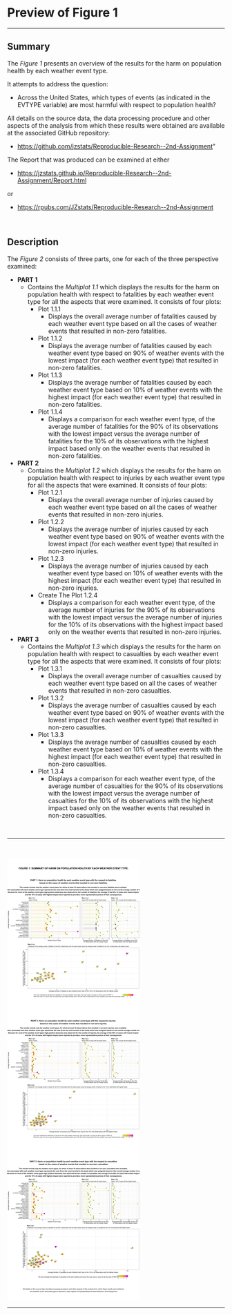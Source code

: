Preview of **Figure 1**
=======================

------------------------------------------------------------------------

Summary
-------

The *Figure 1* presents an overview of the results for the harm on
population health by each weather event type.

It attempts to address the question:

-   Across the United States, which types of events (as indicated in the
    EVTYPE variable) are most harmful with respect to population health?

All details on the source data, the data processing procedure and other
aspects of the analysis from which these results were obtained are
available at the associated GitHub repository:

-   <a href="https://github.com/jzstats/Reproducible-Research--2nd-Assignment" class="uri">https://github.com/jzstats/Reproducible-Research--2nd-Assignment</a>"

The Report that was produced can be examined at either

-   <a href="https://jzstats.github.io/Reproducible-Research--2nd-Assignment/Report.html" class="uri">https://jzstats.github.io/Reproducible-Research--2nd-Assignment/Report.html</a>

or

-   <a href="https://rpubs.com/JZstats/Reproducible-Research--2nd-Assignment" class="uri">https://rpubs.com/JZstats/Reproducible-Research--2nd-Assignment</a>

<br>

Description
-----------

The *Figure 2* consists of three parts, one for each of the three
perspective examined:

-   **PART 1**
    -   Contains the *Multiplot 1.1* which displays the results for the
        harm on population health with respect to fatalities by each
        weather event type for all the aspects that were examined. It
        consists of four plots:
        -   Plot 1.1.1
            -   Displays the overall average number of fatalities caused
                by each weather event type based on all the cases of
                weather events that resulted in non-zero fatalities.  
        -   Plot 1.1.2
            -   Displays the average number of fatalities caused by each
                weather event type based on 90% of weather events with
                the lowest impact (for each weather event type) that
                resulted in non-zero fatalities.  
        -   Plot 1.1.3
            -   Displays the average number of fatalities caused by each
                weather event type based on 10% of weather events with
                the highest impact (for each weather event type) that
                resulted in non-zero fatalities.  
        -   Plot 1.1.4
            -   Displays a comparison for each weather event type, of
                the average number of fatalities for the 90% of its
                observations with the lowest impact versus the average
                number of fatalities for the 10% of its observations
                with the highest impact based only on the weather events
                that resulted in non-zero fatalities.  
-   **PART 2**
    -   Contains the *Multiplot 1.2* which displays the results for the
        harm on population health with respect to injuries by each
        weather event type for all the aspects that were examined. It
        consists of four plots:
        -   Plot 1.2.1
            -   Displays the overall average number of injuries caused
                by each weather event type based on all the cases of
                weather events that resulted in non-zero injuries.  
        -   Plot 1.2.2
            -   Displays the average number of injuries caused by each
                weather event type based on 90% of weather events with
                the lowest impact (for each weather event type) that
                resulted in non-zero injuries.  
        -   Plot 1.2.3
            -   Displays the average number of injuries caused by each
                weather event type based on 10% of weather events with
                the highest impact (for each weather event type) that
                resulted in non-zero injuries.  
        -   Create The Plot 1.2.4
            -   Displays a comparison for each weather event type, of
                the average number of injuries for the 90% of its
                observations with the lowest impact versus the average
                number of injuries for the 10% of its observations with
                the highest impact based only on the weather events that
                resulted in non-zero injuries.  
-   **PART 3**
    -   Contains the *Multiplot 1.3* which displays the results for the
        harm on population health with respect to casualties by each
        weather event type for all the aspects that were examined. It
        consists of four plots:
        -   Plot 1.3.1
            -   Displays the overall average number of casualties caused
                by each weather event type based on all the cases of
                weather events that resulted in non-zero casualties.  
        -   Plot 1.3.2
            -   Displays the average number of casualties caused by each
                weather event type based on 90% of weather events with
                the lowest impact (for each weather event type) that
                resulted in non-zero casualties.  
        -   Plot 1.3.3
            -   Displays the average number of casualties caused by each
                weather event type based on 10% of weather events with
                the highest impact (for each weather event type) that
                resulted in non-zero casualties.  
        -   Plot 1.3.4
            -   Displays a comparison for each weather event type, of
                the average number of casualties for the 90% of its
                observations with the lowest impact versus the average
                number of casualties for the 10% of its observations
                with the highest impact based only on the weather events
                that resulted in non-zero casualties.

<br>

------------------------------------------------------------------------

<br>

![Figure 1](figure_1.png)

------------------------------------------------------------------------
